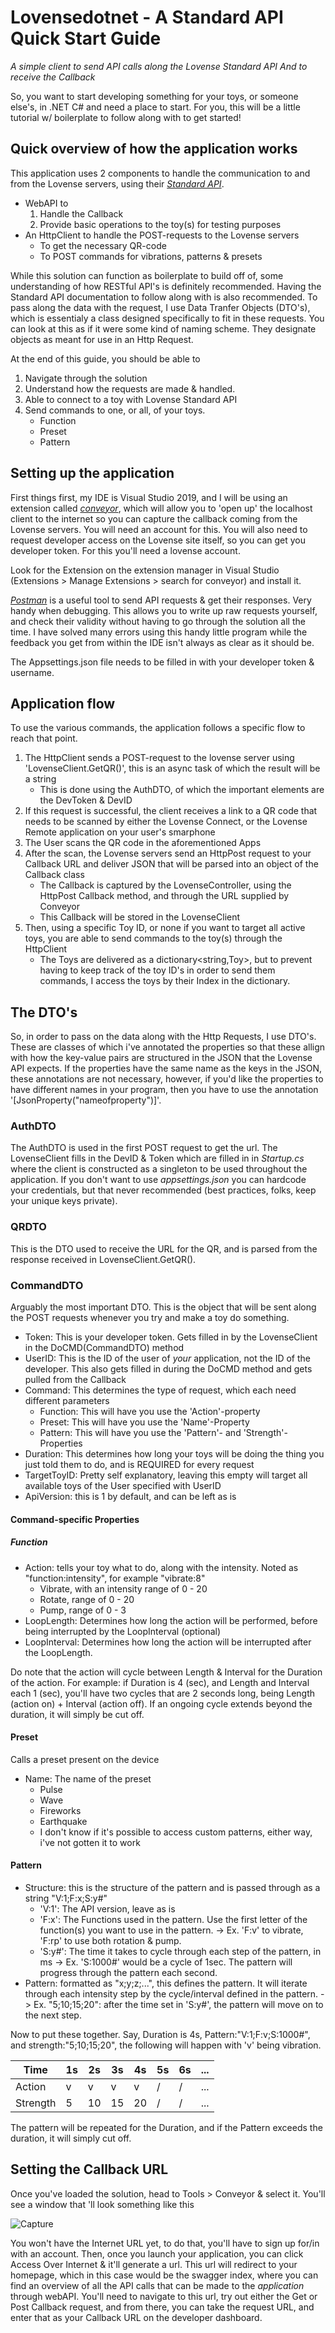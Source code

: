 # Lovensedotnet - A Standard API Quick Start Guide
*A simple client to send API calls along the Lovense Standard API*
*And to receive the Callback*

So, you want to start developing something for your toys, or someone else's, in .NET C# and need a place to start. For you, this will be a little tutorial w/ boilerplate to follow along with to get started!

## Quick overview of how the application works

This application uses 2 components to handle the communication to and from the Lovense servers, using their [_Standard API_](https://developer.lovense.com/#standard-api).

* WebAPI to 
  1. Handle the Callback
  2. Provide basic operations to the toy(s) for testing purposes
* An HttpClient to handle the POST-requests to the Lovense servers
  * To get the necessary QR-code
  * To POST commands for vibrations, patterns & presets

While this solution can function as boilerplate to build off of, some understanding of how RESTful API's is definitely recommended. Having the Standard API documentation to follow along with is also recommended.
To pass along the data with the request, I use Data Tranfer Objects (DTO's), which is essentialy a class designed specifically to fit in these requests. You can look at this as if it were some kind of naming scheme. They designate objects as meant for use in an Http Request.

At the end of this guide, you should be able to
1. Navigate through the solution
2. Understand how the requests are made & handled.
3. Able to connect to a toy with Lovense Standard API
4. Send commands to one, or all, of your toys.
    * Function 
    * Preset
    * Pattern

## Setting up the application

First things first, my IDE is Visual Studio 2019, and I will be using an extension called [_conveyor_](https://conveyor.cloud/), which will allow you to 'open up' the localhost client to the internet so you can capture the callback coming from the Lovense servers. You will need an account for this.
You will also need to request developer access on the Lovense site itself, so you can get you developer token. For this you'll need a lovense account.

Look for the Extension on the extension manager in Visual Studio (Extensions > Manage Extensions > search for conveyor) and install it.

[_Postman_](https://www.postman.com/) is a useful tool to send API requests & get their responses. Very handy when debugging. This allows you to write up  raw requests yourself, and check their validity without having to go through the solution all the time. I have solved many errors using this handy little program while the feedback you get from within the IDE isn't always as clear as it should be.

The Appsettings.json file needs to be filled in with your developer token & username.

## Application flow

To use the various commands, the application follows a specific flow to reach that point.

1. The HttpClient sends a POST-request to the lovense server using 'LovenseClient.GetQR()', this is an async task of which the result will be a string
    * This is done using the AuthDTO, of which the important elements are the DevToken & DevID
2. If this request is successful, the client receives a link to a QR code that needs to be scanned by either the Lovense Connect, or the Lovense Remote application on your user's smarphone
3. The User scans the QR code in the aforementioned Apps
4. After the scan, the Lovense servers send an HttpPost request to your Callback URL and deliver JSON that will be parsed into an object of the Callback class
    * The Callback is captured by the LovenseController, using the HttpPost Callback method, and through the URL supplied by Conveyor
    * This Callback will be stored in the LovenseClient
5. Then, using a specific Toy ID, or none if you want to target all active toys, you are able to send commands to the toy(s) through the HttpClient
    * The Toys are delivered as a dictionary<string,Toy>, but to prevent having to keep track of the toy ID's in order to send them commands, I access the toys by their Index in the dictionary.

## The DTO's

So, in order to pass on the data along with the Http Requests, I use DTO's. These are classes of which i've annotated the properties so that these allign with how the key-value pairs are structured in the JSON that the Lovense API expects.
If the properties have the same name as the keys in the JSON, these annotations are not necessary, however, if you'd like the properties to have different names in your program, then you have to use the  annotation '[JsonProperty("nameofproperty")]'.

### AuthDTO

The AuthDTO is used in the first POST request to get the url. The LovenseClient fills in the DevID & Token which are filled in in _Startup.cs_ where the client is constructed as a singleton to be used throughout the application.
If you don't want to use _appsettings.json_ you can hardcode your credentials, but that never recommended (best practices, folks, keep your unique keys private).

### QRDTO

This is the DTO used to receive the URL for the QR, and is parsed from the response received in LovenseClient.GetQR().

### CommandDTO

Arguably the most important DTO. This is the object that will be sent along the POST requests whenever you try and make a toy do something.

* Token: This is your developer token. Gets filled in by the LovenseClient in the DoCMD(CommandDTO) method
* UserID: This is the ID of the user of _your_ application, not the ID of the developer. This also gets filled in during the DoCMD method and gets pulled from the Callback
* Command: This determines the type of request, which each need different parameters
    * Function: This will have you use the 'Action'-property
    * Preset: This will have you use the 'Name'-Property
    * Pattern: This will have you use the 'Pattern'- and 'Strength'-Properties
 * Duration: This determines how long your toys will be doing the thing you just told them to do, and is REQUIRED for every request
 * TargetToyID: Pretty self explanatory, leaving this empty will target all available toys of the User specified with UserID
 * ApiVersion: this is 1 by default, and can be left as is 

#### Command-specific Properties
##### Function
* Action: tells your toy what to do, along with the intensity. Noted as "function:intensity", for example "vibrate:8"
    * Vibrate, with an intensity range of 0 - 20
    * Rotate, range of 0 - 20
    * Pump, range of 0 - 3
* LoopLength: Determines how long the action will be performed, before being interrupted by the LoopInterval (optional)
* LoopInterval: Determines how long the action will be interrupted after the LoopLength.

Do note that the action will cycle between Length & Interval for the Duration of the action.
For example: if Duration is 4 (sec), and Length and Interval each 1 (sec), you'll have two cycles that are 2 seconds long, being Length (action on) + Interval (action off).
If an ongoing cycle extends beyond the duration, it will simply be cut off.
#### Preset
Calls a preset present on the device
* Name: The name of  the preset
    * Pulse
    * Wave
    * Fireworks
    * Earthquake
    * I don't know if it's possible to access custom patterns, either way, i've not gotten it to work
#### Pattern
* Structure: this is the structure of the pattern and is passed through as a string "V:1;F:x;S:y#"
    * 'V:1': The API version, leave as is
    * 'F:x': The Functions used in the pattern. Use the first letter of the function(s) you want to use in the pattern.
    -> Ex. 'F:v' to vibrate, 'F:rp' to use both rotation & pump.
    * 'S:y#': The time it takes to cycle through each step of the pattern, in ms
    -> Ex. 'S:1000#' would be a cycle of 1sec. The pattern will progress through the pattern each second.
* Pattern: formatted as "x;y;z;...", this defines the pattern. It will iterate through each intensity step by the cycle/interval defined in the pattern.
    -> Ex. "5;10;15;20": after the time set in 'S:y#', the pattern will move on to the next step.
    
 Now to put these together.
 Say, Duration is 4s, Pattern:"V:1;F:v;S:1000#", and strength:"5;10;15;20", the following will happen with 'v' being vibration.
 
 |Time       |1s      |2s      |3s      |4s      |5s      |6s      |...|
 |-----------|--------|--------|--------|--------|--------|--------|---|
 |Action     |v       |v       |v       |v       |/       |/       |...|
 |Strength   |5       |10      |15      |20      |/       |/       |...|
 
 The pattern will be repeated for the Duration, and if the Pattern exceeds the duration, it will simply cut off.
 
 ## Setting the Callback URL
 
 Once you've loaded the solution, head to Tools > Conveyor & select it. You'll see a window that 'll look something like this
 
![Capture](https://user-images.githubusercontent.com/29046191/174491583-a4b3c6db-8a1d-49a9-81d8-7a9569199cff.JPG)

You won't have the Internet URL yet, to do that, you'll have to sign up for/in with an account. Then, once you launch your application, you can click Access Over Internet & it'll generate a url. This url will redirect to your homepage, which in this case would be the swagger index, where you can find an overview of all the API calls that can be made to the _application_ through webAPI.
You'll need to navigate to this url, try out either the Get or Post Callback request, and from there, you can take the request URL, and enter that as your Callback URL on the developer dashboard.




